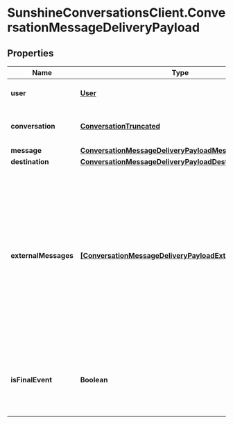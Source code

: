 # SunshineConversationsClient.ConversationMessageDeliveryPayload

## Properties

Name | Type | Description | Notes
------------ | ------------- | ------------- | -------------
**user** | [**User**](User.md) | The user associated with the conversation. | [optional] 
**conversation** | [**ConversationTruncated**](ConversationTruncated.md) | The conversation in which the message was sent. | [optional] 
**message** | [**ConversationMessageDeliveryPayloadMessage**](ConversationMessageDeliveryPayloadMessage.md) |  | [optional] 
**destination** | [**ConversationMessageDeliveryPayloadDestination**](ConversationMessageDeliveryPayloadDestination.md) |  | [optional] 
**externalMessages** | [**[ConversationMessageDeliveryPayloadExternalMessages]**](ConversationMessageDeliveryPayloadExternalMessages.md) | An array of objects representing the third-party messages associated with the event. The order of the external messages is not guaranteed to be the same across the different triggers. Note that some channels don’t expose message IDs, in which case this field will be unset. | [optional] 
**isFinalEvent** | **Boolean** | A boolean indicating whether the webhook is the final one for the &#x60;message.id&#x60; and &#x60;destination.type&#x60; pair. | [optional] 


